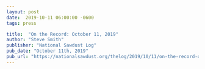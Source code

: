 ```yaml
---
layout: post
date:  2019-10-11 06:00:00 -0600
tags: press

title:  "On the Record: October 11, 2019"
author: "Steve Smith"
publisher: "National Sawdust Log"
pub_date: "October 11th, 2019"
pub_url: "https://nationalsawdust.org/thelog/2019/10/11/on-the-record-october-11-2019/"
---
```

